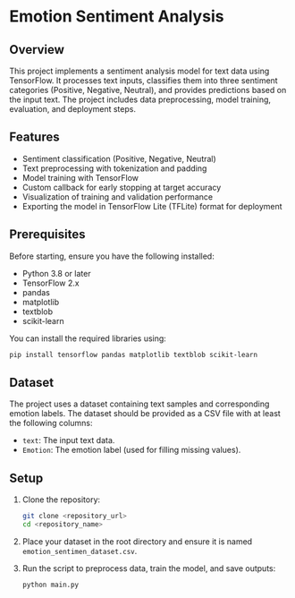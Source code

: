 # Emotion Sentiment Analysis

## Overview
This project implements a sentiment analysis model for text data using TensorFlow. It processes text inputs, classifies them into three sentiment categories (Positive, Negative, Neutral), and provides predictions based on the input text. The project includes data preprocessing, model training, evaluation, and deployment steps.

## Features
- Sentiment classification (Positive, Negative, Neutral)
- Text preprocessing with tokenization and padding
- Model training with TensorFlow
- Custom callback for early stopping at target accuracy
- Visualization of training and validation performance
- Exporting the model in TensorFlow Lite (TFLite) format for deployment

## Prerequisites
Before starting, ensure you have the following installed:
- Python 3.8 or later
- TensorFlow 2.x
- pandas
- matplotlib
- textblob
- scikit-learn

You can install the required libraries using:
```bash
pip install tensorflow pandas matplotlib textblob scikit-learn
```

## Dataset
The project uses a dataset containing text samples and corresponding emotion labels. The dataset should be provided as a CSV file with at least the following columns:
- `text`: The input text data.
- `Emotion`: The emotion label (used for filling missing values).

## Setup
1. Clone the repository:
   ```bash
   git clone <repository_url>
   cd <repository_name>
   ```

2. Place your dataset in the root directory and ensure it is named `emotion_sentimen_dataset.csv`.

3. Run the script to preprocess data, train the model, and save outputs:
   ```bash
   python main.py
   ```
